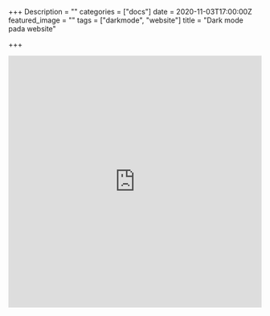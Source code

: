 +++
Description = ""
categories = ["docs"]
date = 2020-11-03T17:00:00Z
featured_image = ""
tags = ["darkmode", "website"]
title = "Dark mode pada website"

+++
<iframe width="100%" height="500" src="https://fajaragngn.github.io/simple-dark-mode/" title="p" frameborder="0" allowfullscreen></iframe>